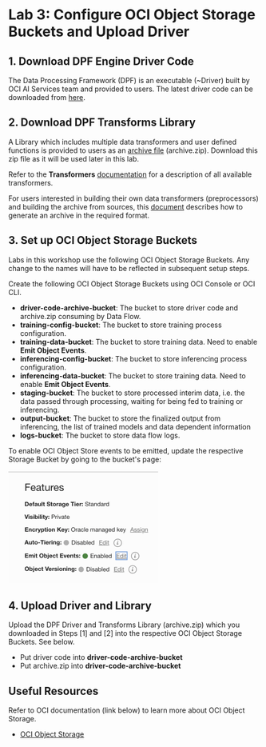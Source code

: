 Lab 3: Configure OCI Object Storage Buckets and Upload Driver
===

## 1. Download DPF Engine Driver Code

The Data Processing Framework (DPF) is an executable (~Driver) built by OCI AI Services team and provided to users. The latest driver code can be downloaded from [here](https://github.com/bug-catcher/oci-data-science-ai-samples/blob/master/ai_services/anomaly_detection/data_preprocessing_examples/oci_data_flow_based_examples/example_code/df_driver.py).

## 2. Download DPF Transforms Library

A Library which includes multiple data transformers and user defined functions is provided to users as an [archive file](https://objectstorage.us-phoenix-1.oraclecloud.com/p/kUGPXE9HB_BtgpCqe7jyOUUD_rorNiHD0HWsIR52r4KN4axrHpidLnBo4y1Nsnb-/n/ax3dvjxgkemg/b/archive-bucket/o/archive.zip) (archive.zip).  Download this zip file as it will be used later in this lab.

Refer to the **Transformers** [documentation](../optional/Introduction-to-Transformers-for-Data-Preprocessing.md) for a description of all available transformers.

For users interested in building their own data transformers (preprocessors) and building the archive from sources, this [document](https://github.com/bug-catcher/oci-data-science-ai-samples/blob/master/ai_services/anomaly_detection/data_preprocessing_examples/oci_data_flow_based_examples/prepackaged_dataflow_applications.md) describes how to generate an archive in the required format.

## 3. Set up OCI Object Storage Buckets

Labs in this workshop use the following OCI Object Storage Buckets. Any change to the names will have to be reflected in subsequent setup steps.

Create the following OCI Object Storage Buckets using OCI Console or OCI CLI.

*   **driver-code-archive-bucket**: The bucket to store driver code and archive.zip consuming by Data Flow.
*   **training-config-bucket**: The bucket to store training process configuration.
*   **training-data\-bucket**: The bucket to store training data. Need to enable **Emit Object Events**.
*   **inferencing-config-bucket**: The bucket to store inferencing process configuration.
*   **inferencing-data-bucket**: The bucket to store training data. Need to enable **Emit Object Events**.
*   **staging-bucket**: The bucket to store processed interim data, i.e. the data passed through processing, waiting for being fed to training or inferencing. 
*   **output-bucket**: The bucket to store the finalized output from inferencing, the list of trained models and data dependent information
*   **logs-bucket**: The bucket to store data flow logs.

To enable OCI Object Store events to be emitted, update the respective Storage Bucket by going to the bucket's page:

![](./images/Prepare-OS1.png)

## 4. Upload Driver and Library

Upload the DPF Driver and Transforms Library (archive.zip) which you downloaded in Steps [1] and [2] into the respective OCI Object Storage Buckets. See below.

*   Put driver code into **driver-code-archive-bucket**
*   Put archive.zip into **driver-code-archive-bucket**

## Useful Resources
Refer to OCI documentation (link below) to learn more about OCI Object Storage.

- [OCI Object Storage](https://docs.oracle.com/en-us/iaas/Content/Object/Concepts/objectstorageoverview.htm)
